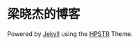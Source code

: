 # 梁晓杰的博客

Powered by [Jekyll](https://github.com/jekyll/jekyll) using the [HPSTR](https://github.com/mmistakes/hpstr-jekyll-theme) Theme.
